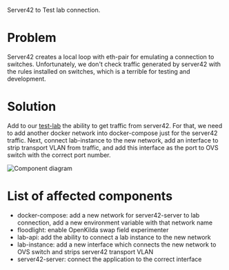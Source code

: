 Server42 to Test lab connection.

# Problem
Server42 creates a local loop with eth-pair for emulating a connection to switches. Unfortunately, we don't check traffic
generated by server42 with the rules installed on switches, which is a terrible for testing and development.

# Solution
Add to our [test-lab](https://github.com/telstra/open-kilda/blob/develop/docs/design/test-lab/test-lab.md) the ability 
to get traffic from server42. For that, we need to add another docker network into docker-compose just for the server42 traffic.
Next, connect lab-instance to the new network, add an interface to strip transport VLAN from traffic, and add this 
interface as the port to OVS switch with the correct port number. 

![Component diagram](server42-to-lab.drawio.png)

# List of affected components

- docker-compose: add a new network for server42-server to lab connection, add a new environment variable with that network name
- floodlight: enable OpenKilda swap field experimenter
- lab-api: add the ability to connect a lab instance to the new network
- lab-instance: add a new interface which connects the new network to OVS switch and strips server42 transport VLAN
- server42-server: connect the application to the correct interface  
